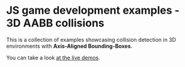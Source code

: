 # JS game development examples - 3D AABB collisions

This is a collection of examples showcasing collision detection in 3D environments with **Axis-Aligned Bounding-Boxes**.

You can take a look [at the live demos](http://mozilla-devoutreach.github.io/gamedev-js-3d-aabb/).
